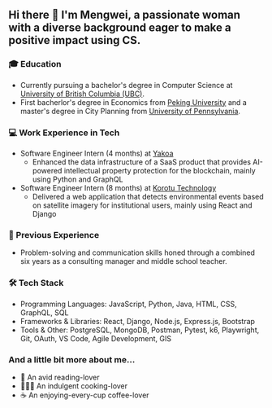 ## Hi there 👋 I'm Mengwei, a passionate woman with a diverse background eager to make a positive impact using CS.

### 🎓 Education
- Currently pursuing a bachelor's degree in Computer Science at [University of British Columbia (UBC)](https://www.timeshighereducation.com/world-university-rankings/university-british-columbia).
- First bacherlor's degree in Economics from [Peking University](https://www.timeshighereducation.com/world-university-rankings/peking-university) and a master's degree in City Planning from [University of Pennsylvania](https://www.timeshighereducation.com/world-university-rankings/university-pennsylvania).

### 💻 Work Experience in Tech
- Software Engineer Intern (4 months) at [Yakoa](https://www.yakoa.io/)
  - Enhanced the data infrastructure of a SaaS product that provides AI-powered intellectual property protection for the blockchain, mainly using Python and GraphQL
- Software Engineer Intern (8 months) at [Korotu Technology](https://www.korotu.com/)
  - Delivered a web application that detects environmental events based on satellite imagery for institutional users, mainly using React and Django

### 💼 Previous Experience
- Problem-solving and communication skills honed through a combined six years as a consulting manager and middle school teacher.

### 🛠️ Tech Stack

- Programming Languages: JavaScript, Python, Java, HTML, CSS, GraphQL, SQL
- Frameworks & Libraries: React, Django, Node.js, Express.js, Bootstrap
- Tools & Other: PostgreSQL, MongoDB, Postman, Pytest, k6, Playwright, Git, OAuth, VS Code, Agile Development, GIS

### And a little bit more about me...
- 📖 An avid reading-lover
- 👩🏻‍🍳 An indulgent cooking-lover
- ☕️ An enjoying-every-cup coffee-lover
  
<!--
**mengweij/mengweij** is a ✨ _special_ ✨ repository because its `README.md` (this file) appears on your GitHub profile.

Here are some ideas to get you started:

- 🔭 I’m currently working on ...
- 🌱 I’m currently learning ...
- 👯 I’m looking to collaborate on ...
- 🤔 I’m looking for help with ...
- 💬 Ask me about ...
- 📫 How to reach me: ...
- 😄 Pronouns: ...
- ⚡ Fun fact: ...
-->
